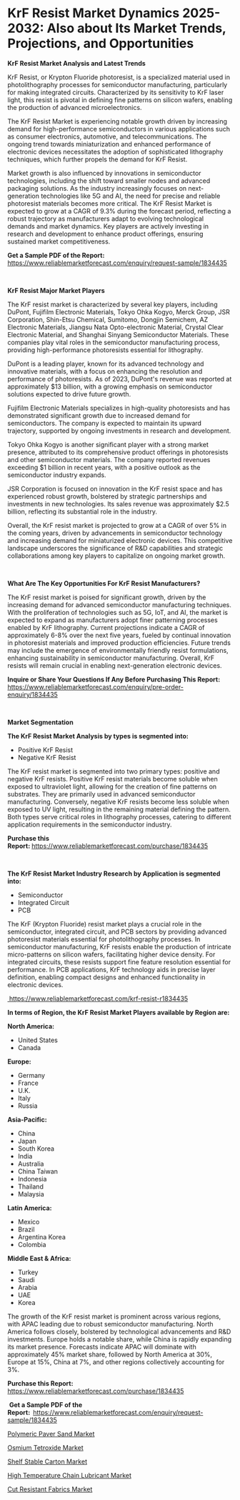 <p><h1>KrF Resist Market Dynamics 2025-2032: Also about Its Market Trends, Projections, and Opportunities</h1></p><p><strong>KrF Resist Market Analysis and Latest Trends</strong></p>
<p><p>KrF Resist, or Krypton Fluoride photoresist, is a specialized material used in photolithography processes for semiconductor manufacturing, particularly for making integrated circuits. Characterized by its sensitivity to KrF laser light, this resist is pivotal in defining fine patterns on silicon wafers, enabling the production of advanced microelectronics.</p><p>The KrF Resist Market is experiencing notable growth driven by increasing demand for high-performance semiconductors in various applications such as consumer electronics, automotive, and telecommunications. The ongoing trend towards miniaturization and enhanced performance of electronic devices necessitates the adoption of sophisticated lithography techniques, which further propels the demand for KrF Resist.</p><p>Market growth is also influenced by innovations in semiconductor technologies, including the shift toward smaller nodes and advanced packaging solutions. As the industry increasingly focuses on next-generation technologies like 5G and AI, the need for precise and reliable photoresist materials becomes more critical. The KrF Resist Market is expected to grow at a CAGR of 9.3% during the forecast period, reflecting a robust trajectory as manufacturers adapt to evolving technological demands and market dynamics. Key players are actively investing in research and development to enhance product offerings, ensuring sustained market competitiveness.</p></p>
<p><strong>Get a Sample PDF of the Report:&nbsp;</strong> <a href="https://www.reliablemarketforecast.com/enquiry/request-sample/1834435?utm_campaign=1893&utm_medium=2&utm_source=Github&utm_content=ia&utm_term=02042025&utm_id=krf-resist">https://www.reliablemarketforecast.com/enquiry/request-sample/1834435</a></p>
<p>&nbsp;</p>
<p><strong>KrF Resist Major Market Players</strong></p>
<p><p>The KrF resist market is characterized by several key players, including DuPont, Fujifilm Electronic Materials, Tokyo Ohka Kogyo, Merck Group, JSR Corporation, Shin-Etsu Chemical, Sumitomo, Dongjin Semichem, AZ Electronic Materials, Jiangsu Nata Opto-electronic Material, Crystal Clear Electronic Material, and Shanghai Sinyang Semiconductor Materials. These companies play vital roles in the semiconductor manufacturing process, providing high-performance photoresists essential for lithography.</p><p>DuPont is a leading player, known for its advanced technology and innovative materials, with a focus on enhancing the resolution and performance of photoresists. As of 2023, DuPont's revenue was reported at approximately $13 billion, with a growing emphasis on semiconductor solutions expected to drive future growth.</p><p>Fujifilm Electronic Materials specializes in high-quality photoresists and has demonstrated significant growth due to increased demand for semiconductors. The company is expected to maintain its upward trajectory, supported by ongoing investments in research and development.</p><p>Tokyo Ohka Kogyo is another significant player with a strong market presence, attributed to its comprehensive product offerings in photoresists and other semiconductor materials. The company reported revenues exceeding $1 billion in recent years, with a positive outlook as the semiconductor industry expands.</p><p>JSR Corporation is focused on innovation in the KrF resist space and has experienced robust growth, bolstered by strategic partnerships and investments in new technologies. Its sales revenue was approximately $2.5 billion, reflecting its substantial role in the industry.</p><p>Overall, the KrF resist market is projected to grow at a CAGR of over 5% in the coming years, driven by advancements in semiconductor technology and increasing demand for miniaturized electronic devices. This competitive landscape underscores the significance of R&D capabilities and strategic collaborations among key players to capitalize on ongoing market growth.</p></p>
<p>&nbsp;</p>
<p><strong>What Are The Key Opportunities For KrF Resist Manufacturers?</strong></p>
<p><p>The KrF resist market is poised for significant growth, driven by the increasing demand for advanced semiconductor manufacturing techniques. With the proliferation of technologies such as 5G, IoT, and AI, the market is expected to expand as manufacturers adopt finer patterning processes enabled by KrF lithography. Current projections indicate a CAGR of approximately 6-8% over the next five years, fueled by continual innovation in photoresist materials and improved production efficiencies. Future trends may include the emergence of environmentally friendly resist formulations, enhancing sustainability in semiconductor manufacturing. Overall, KrF resists will remain crucial in enabling next-generation electronic devices.</p></p>
<p><strong>Inquire or Share Your Questions If Any Before Purchasing This Report:</strong> <a href="https://www.reliablemarketforecast.com/enquiry/pre-order-enquiry/1834435?utm_campaign=1893&utm_medium=2&utm_source=Github&utm_content=ia&utm_term=02042025&utm_id=krf-resist">https://www.reliablemarketforecast.com/enquiry/pre-order-enquiry/1834435</a></p>
<p>&nbsp;</p>
<p><strong>Market Segmentation</strong></p>
<p><strong>The KrF Resist Market Analysis by types is segmented into:</strong></p>
<p><ul><li>Positive KrF Resist</li><li>Negative KrF Resist</li></ul></p>
<p><p>The KrF resist market is segmented into two primary types: positive and negative KrF resists. Positive KrF resist materials become soluble when exposed to ultraviolet light, allowing for the creation of fine patterns on substrates. They are primarily used in advanced semiconductor manufacturing. Conversely, negative KrF resists become less soluble when exposed to UV light, resulting in the remaining material defining the pattern. Both types serve critical roles in lithography processes, catering to different application requirements in the semiconductor industry.</p></p>
<p><strong>Purchase this Report:&nbsp;</strong><a href="https://www.reliablemarketforecast.com/purchase/1834435?utm_campaign=1893&utm_medium=2&utm_source=Github&utm_content=ia&utm_term=02042025&utm_id=krf-resist">https://www.reliablemarketforecast.com/purchase/1834435</a></p>
<p>&nbsp;</p>
<p><strong>The KrF Resist Market Industry Research by Application is segmented into:</strong></p>
<p><ul><li>Semiconductor</li><li>Integrated Circuit</li><li>PCB</li></ul></p>
<p><p>The KrF (Krypton Fluoride) resist market plays a crucial role in the semiconductor, integrated circuit, and PCB sectors by providing advanced photoresist materials essential for photolithography processes. In semiconductor manufacturing, KrF resists enable the production of intricate micro-patterns on silicon wafers, facilitating higher device density. For integrated circuits, these resists support fine feature resolution essential for performance. In PCB applications, KrF technology aids in precise layer definition, enabling compact designs and enhanced functionality in electronic devices.</p></p>
<p><a href="https://www.reliablemarketforecast.com/krf-resist-r1834435?utm_campaign=1893&utm_medium=2&utm_source=Github&utm_content=ia&utm_term=02042025&utm_id=krf-resist">&nbsp;https://www.reliablemarketforecast.com/krf-resist-r1834435</a></p>
<p><strong>In terms of Region, the KrF Resist Market Players available by Region are:</strong></p>
<p>
    <p> <strong> North America: </strong>
        <ul>
            <li>United States</li>
            <li>Canada</li>
        </ul>
        </p> 
    <p> <strong> Europe: </strong>
        <ul>
            <li>Germany</li>
            <li>France</li>
            <li>U.K.</li>
            <li>Italy</li>
            <li>Russia</li>
        </ul>
        </p> 
    <p> <strong> Asia-Pacific: </strong>
        <ul>
            <li>China</li>
            <li>Japan</li>
            <li>South Korea</li>
            <li>India</li>
            <li>Australia</li>
            <li>China Taiwan</li>
            <li>Indonesia</li>
            <li>Thailand</li>
            <li>Malaysia</li>
        </ul>
        </p> 
    <p> <strong> Latin America: </strong>
        <ul>
            <li>Mexico</li>
            <li>Brazil</li>
            <li>Argentina Korea</li>
            <li>Colombia</li>
        </ul>
        </p> 
    <p> <strong> Middle East & Africa: </strong>
        <ul>
            <li>Turkey</li>
            <li>Saudi</li>
            <li>Arabia</li>
            <li>UAE</li>
            <li>Korea</li>
        </ul>
    </p>
    </p>
<p><p>The growth of the KrF resist market is prominent across various regions, with APAC leading due to robust semiconductor manufacturing. North America follows closely, bolstered by technological advancements and R&D investments. Europe holds a notable share, while China is rapidly expanding its market presence. Forecasts indicate APAC will dominate with approximately 45% market share, followed by North America at 30%, Europe at 15%, China at 7%, and other regions collectively accounting for 3%.</p></p>
<p><strong>Purchase this Report: </strong><a href="https://www.reliablemarketforecast.com/purchase/1834435?utm_campaign=1893&utm_medium=2&utm_source=Github&utm_content=ia&utm_term=02042025&utm_id=krf-resist">https://www.reliablemarketforecast.com/purchase/1834435</a></p>
<p>&nbsp;<strong>Get a Sample PDF of the Report:&nbsp;&nbsp;</strong><a href="https://www.reliablemarketforecast.com/enquiry/request-sample/1834435?utm_campaign=1893&utm_medium=2&utm_source=Github&utm_content=ia&utm_term=02042025&utm_id=krf-resist">https://www.reliablemarketforecast.com/enquiry/request-sample/1834435</a></p>
<p><strong></strong></p>
<p><p><a href="https://github.com/fontshatintj/Market-Research-Report-List-1/blob/main/polymeric-paver-sand-market.md?utm_campaign=1893&utm_medium=2&utm_source=Github&utm_content=ia&utm_term=02042025&utm_id=krf-resist">Polymeric Paver Sand Market</a></p><p><a href="https://github.com/bredevasil2q/Market-Research-Report-List-1/blob/main/osmium-tetroxide-market.md?utm_campaign=1893&utm_medium=2&utm_source=Github&utm_content=ia&utm_term=02042025&utm_id=krf-resist">Osmium Tetroxide Market</a></p><p><a href="https://github.com/winjelequegt/Market-Research-Report-List-1/blob/main/shelf-stable-carton-market.md?utm_campaign=1893&utm_medium=2&utm_source=Github&utm_content=ia&utm_term=02042025&utm_id=krf-resist">Shelf Stable Carton Market</a></p><p><a href="https://github.com/wilzeryammy/Market-Research-Report-List-1/blob/main/high-temperature-chain-lubricant-market.md?utm_campaign=1893&utm_medium=2&utm_source=Github&utm_content=ia&utm_term=02042025&utm_id=krf-resist">High Temperature Chain Lubricant Market</a></p><p><a href="https://github.com/firdwsermald/Market-Research-Report-List-1/blob/main/cut-resistant-fabrics-market.md?utm_campaign=1893&utm_medium=2&utm_source=Github&utm_content=ia&utm_term=02042025&utm_id=krf-resist">Cut Resistant Fabrics Market</a></p></p>